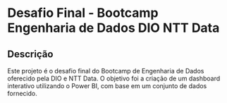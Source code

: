 # Desafio Final - Bootcamp Engenharia de Dados DIO NTT Data
## Descrição
Este projeto é o desafio final do Bootcamp de Engenharia de Dados oferecido pela DIO e NTT Data. O objetivo foi a criação de um dashboard interativo utilizando o Power BI, com base em um conjunto de dados fornecido.
